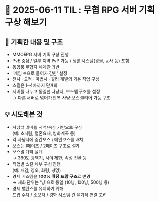 # 📆 2025-06-11 TIL : 무협 RPG 서버 기획 구상 해보기

## 📝 기획한 내용 및 구조
- MMORPG 서버 기획 구상 진행
- PvE 중심 / 일부 지역 PvP 가능 / 생활 시스템(광물, 농사 등) 포함
- 동양풍 무협지 세계관 기반
- '게임 속으로 들어가 갇힌' 설정
- 전사 · 도적 · 마법사 · 힐러 계열의 기본 직업 구성
- 스킬은 1~4차까지 단계화
- 서버를 나누고 동일한 사냥터, 보스맵 구조를 설정  
  → 다른 서버로 넘어가 반복 사냥·보스 클리어 가능 구조

## 💡 시도해본 것
- 사냥터 테마를 지역/속성 기반으로 구성  
  (예: 초식림, 혈혼요새, 빙화계곡 등)
- 각 사냥터에 중간보스 / 메인보스를 배치
- 보스는 1페이즈 / 2페이즈 구조로 설계
- 보스별 기믹 설계  
  → 360도 광역기, 시야 제한, 속성 전환 등
- 직업별 스킬 세부 구성 진행  
  (예: 패검, 영오, 화령, 청명)
- 경제 시스템을 **100% 확정 드랍 구조**로 변경  
  → 재화 단위는 '냥'으로 통일 (10냥, 100냥, 500냥 등)
- 경제 밸런스를 유지하기 위해  
  드랍 수치 / 소모처 / 강화 시스템 간 유기적 연결 고려
